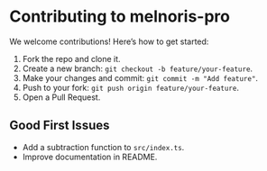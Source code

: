 # Contributing to melnoris-pro

We welcome contributions! Here’s how to get started:

1. Fork the repo and clone it.
2. Create a new branch: `git checkout -b feature/your-feature`.
3. Make your changes and commit: `git commit -m "Add feature"`.
4. Push to your fork: `git push origin feature/your-feature`.
5. Open a Pull Request.

## Good First Issues
- Add a subtraction function to `src/index.ts`.
- Improve documentation in README.
